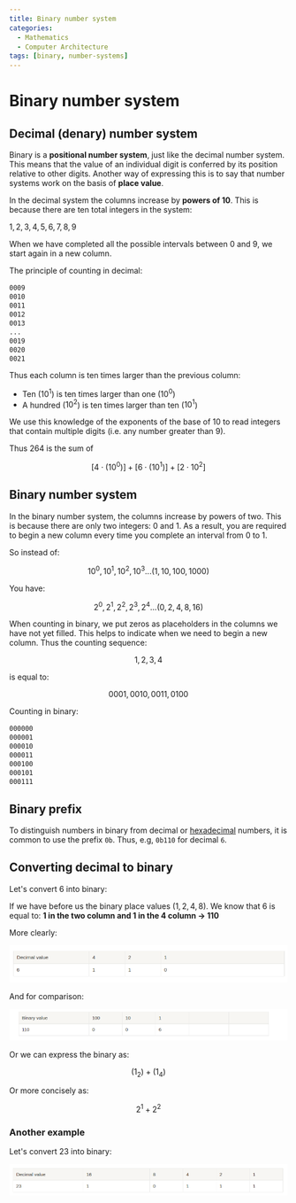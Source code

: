 ```yaml
---
title: Binary number system
categories:
  - Mathematics
  - Computer Architecture
tags: [binary, number-systems]
---
```


# Binary number system

## Decimal (denary) number system

Binary is a **positional number system**, just like the decimal number system. This means that the value of an individual digit is conferred by its position relative to other digits. Another way of expressing this is to say that number systems work on the basis of **place value**.

In the decimal system the columns increase by **powers of 10**. This is because there are ten total integers in the system:

$1, 2, 3, 4, 5, 6, 7, 8, 9$

When we have completed all the possible intervals between $0$ and $9$, we start again in a new column.

The principle of counting in decimal:

```
0009
0010
0011
0012
0013
...
0019
0020
0021
```

Thus each column is ten times larger than the previous column:

- Ten ($10^1$) is ten times larger than one ($10^0$)
- A hundred ($10^2$) is ten times larger than ten ($10^1$)

We use this knowledge of the exponents of the base of 10 to read integers that contain multiple digits (i.e. any number greater than 9).

Thus 264 is the sum of

$$[4 \cdot (10^0)] + [6 \cdot (10^1)] + [2 \cdot 10^2]  $$

## Binary number system

In the binary number system, the columns increase by powers of two. This is because there are only two integers: 0 and 1. As a result, you are required to begin a new column every time you complete an interval from 0 to 1.

So instead of:

$$ 10^0, 10^1, 10^2, 10^3 ... (1, 10, 100, 1000) $$

You have:

$$ 2^0, 2^1, 2^2, 2^3, 2^4... (0, 2, 4, 8, 16) $$

When counting in binary, we put zeros as placeholders in the columns we have not yet filled. This helps to indicate when we need to begin a new column. Thus the counting sequence:

$$ 1, 2, 3, 4 $$

is equal to:

$$ 0001, 0010, 0011, 0100 $$

Counting in binary:

```
000000
000001
000010
000011
000100
000101
000111
```

## Binary prefix

To distinguish numbers in binary from decimal or [hexadecimal](/Electronics_and_Hardware/Binary/Hexadecimal_number_system.md) numbers, it is common to use the prefix `0b`. Thus, e.g, `0b110` for decimal `6`.

## Converting decimal to binary

Let's convert 6 into binary:

If we have before us the binary place values ($1, 2, 4, 8$). We know that 6 is equal to: **1 in the two column and 1 in the 4 column → 110**

More clearly:

![](../../img/Pasted_image_20220319135558.png)

And for comparison:

![](../../img/Pasted_image_20220319135805.png)

Or we can express the binary as:

$$ (1 _ 2) + (1 _ 4) $$

Or more concisely as:

$$ 2^1 + 2^2 $$

### Another example

Let's convert 23 into binary:

![](../../img/Pasted_image_20220319135823.png)
